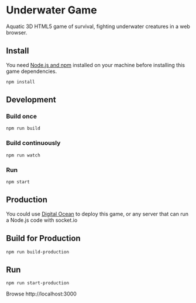 # Underwater Game
Aquatic 3D HTML5 game of survival, fighting underwater creatures in a web browser.

## Install
You need [Node.js and npm](https://nodejs.org/) installed on your machine before installing this game dependencies.

```
npm install
```

## Development

### Build once
```
npm run build
```

### Build continuously
```
npm run watch
```

### Run
```
npm start
```

## Production
You could use [Digital Ocean](https://m.do.co/c/f500245f6b66) to deploy this game, or any server that can run a Node.js code with socket.io

## Build for Production
```
npm run build-production
```

## Run
```
npm run start-production
```

Browse http://localhost:3000
